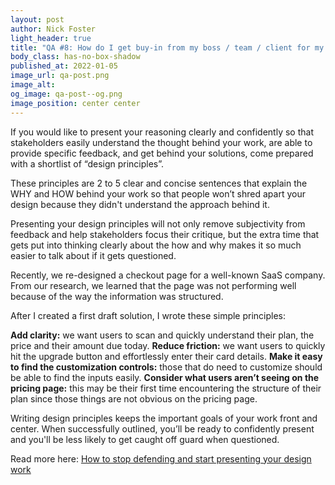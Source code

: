 ```yaml
---
layout: post
author: Nick Foster
light_header: true
title: "QA #8: How do I get buy-in from my boss / team / client for my UX/UI design ideas?"
body_class: has-no-box-shadow
published_at: 2022-01-05
image_url: qa-post.png
image_alt:
og_image: qa-post--og.png
image_position: center center
---
```


If you would like to present your reasoning clearly and confidently so that 
stakeholders easily understand the thought behind your work, are able to 
provide specific feedback, and get behind your solutions, come prepared with 
a shortlist of “design principles”.

These principles are 2 to 5 clear and concise sentences that explain the WHY 
and HOW behind your work so that people won’t shred apart your design because 
they didn't understand the approach behind it.

Presenting your design principles will not only remove subjectivity from 
feedback and help stakeholders focus their critique, but the extra time that 
gets put into thinking clearly about the how and why makes it so much easier 
to talk about if it gets questioned.

Recently, we re-designed a checkout page for a well-known SaaS company. From 
our research, we learned that the page was not performing well because of the 
way the information was structured. 

After I created a first draft solution, I wrote these simple principles: 

**Add clarity:** we want users to scan and quickly understand their plan, the 
price and their amount due today.
**Reduce friction:** we want users to quickly hit the upgrade button and
 effortlessly enter their card details. 
**Make it easy to find the customization controls:** those that do need to customize 
should be able to find the inputs easily.
**Consider what users aren’t seeing on the pricing page:** this may be their first 
time encountering the structure of their plan since those things are not 
obvious on the pricing page.

Writing design principles keeps the important goals of your work front and 
center. When successfully outlined, you’ll be ready to confidently present and 
you'll be less likely to get caught off guard when questioned.


Read more here: <a href="2021/11/18/how-to-stop-defending-and-start-presenting-your-work/" target="_blank">How to stop defending and start presenting your design work</a>
